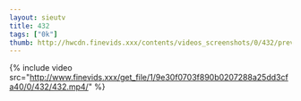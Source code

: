```yaml
--- 
layout: sieutv
title: 432
tags: ["0k"]
thumb: http://hwcdn.finevids.xxx/contents/videos_screenshots/0/432/preview.mp4.jpg
---
```

{% include video src="http://www.finevids.xxx/get_file/1/9e30f0703f890b0207288a25dd3cfa40/0/432/432.mp4/" %} 
